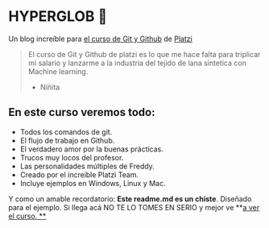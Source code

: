 # HYPERGLOB 💚
Un blog increíble para [el curso de Git y Github](http://https://platzi.com/cursos/git-github/ "el curso de Git y Github") de [Platzi](http://https://platzi.com "Platzi")
>El curso de Git y Github de platzi  es lo que me hace falta para triplicar mi salario y lanzarme a la industria del tejido de lana sintetica con Machine learning.
> - Niñita

## En este curso veremos todo:
- Todos los comandos de git.
- El flujo de trabajo en Github. 
- El verdadero amor por la buenas prácticas.
- Trucos muy locos del profesor. 
- Las personalidades múltiples de Freddy. 
- Creado por el increible Platzi Team.
- Incluye ejemplos en Windows, Linux y Mac.

Y como un amable recordatorio: **Este readme.md es un chiste**. Diseñado para el ejemplo. Si llega acá NO TE LO TOMES EN SERIO  y mejor ve **[a ver el curso. **](http://https://platzi.com/cursos/git-github/ "a ver el curso. ")
